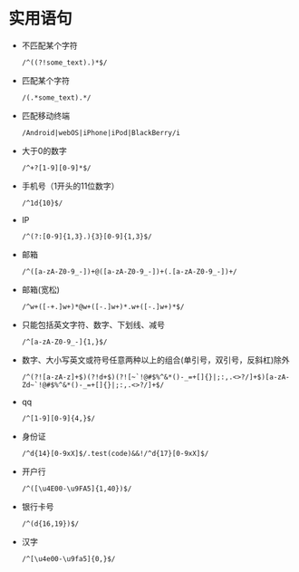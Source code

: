 # 实用语句
- 不匹配某个字符
    ```
    /^((?!some_text).)*$/
    ```
- 匹配某个字符
    ```
    /(.*some_text).*/
    ```
- 匹配移动终端
    ```
    /Android|webOS|iPhone|iPod|BlackBerry/i
    ```
- 大于0的数字
    ```
    /^+?[1-9][0-9]*$/
    ```
- 手机号（1开头的11位数字）
    ```
    /^1d{10}$/
    ```
- IP
    ```
    /^(?:[0-9]{1,3}.){3}[0-9]{1,3}$/
    ```
- 邮箱
    ```
    /^([a-zA-Z0-9_-])+@([a-zA-Z0-9_-])+(.[a-zA-Z0-9_-])+/
    ```
- 邮箱(宽松) 
    ```
    /^w+([-+.]w+)*@w+([-.]w+)*.w+([-.]w+)*$/
    ```
- 只能包括英文字符、数字、下划线、减号
    ```
    /^[a-zA-Z0-9_-]{1,}$/
    ```
- 数字、大小写英文或符号任意两种以上的组合(单引号，双引号，反斜杠)除外 
    ```
    /^(?![a-zA-z]+$)(?!d+$)(?![~`!@#$%^&*()-_=+[]{}|;:,.<>?/]+$)[a-zA-Zd~`!@#$%^&*()-_=+[]{}|;:,.<>?/]+$/
    ```
- qq
    ```
    /^[1-9][0-9]{4,}$/
    ```
- 身份证
    ```
    /^d{14}[0-9xX]$/.test(code)&&!/^d{17}[0-9xX]$/
    ```
- 开户行
    ```
    /^([\u4E00-\u9FA5]{1,40})$/
    ```
- 银行卡号
    ```
    /^(d{16,19})$/
    ```
- 汉字
    ```
    /^[\u4e00-\u9fa5]{0,}$/
    ```
